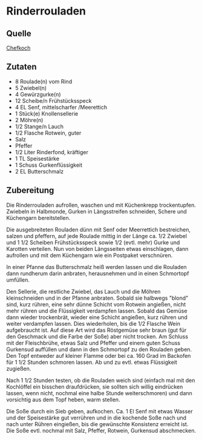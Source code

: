 
# Rinderrouladen

## Quelle
[Chefkoch](https://www.chefkoch.de/rezepte/2133281343053838/Rinderrouladen-klassisch.html)

## Zutaten

- 8 Roulade(n) vom Rind 
- 5 Zwiebel(n) 
- 4 Gewürzgurke(n) 
- 12 Scheibe/n Frühstücksspeck 
- 4 EL Senf, mittelscharfer /Meerettich 
- 1 Stück(e) Knollensellerie 
- 2 Möhre(n) 
- 1/2 Stange/n Lauch 
- 1/2 Flasche Rotwein, guter 
- Salz 
- Pfeffer 
- 1/2 Liter Rinderfond, kräftiger 
- 1 TL Speisestärke 
- 1 Schuss Gurkenflüssigkeit 
- 2 EL Butterschmalz 


## Zubereitung

Die Rinderrouladen aufrollen, waschen und mit Küchenkrepp trockentupfen.
Zwiebeln in Halbmonde, Gurken in Längsstreifen schneiden, Schere und Küchengarn bereitstellen.


Die ausgebreiteten Rouladen dünn mit Senf oder Meerrettich bestreichen, salzen und pfeffern, auf jede Roulade mittig in der Länge ca.  1/2 Zwiebel und 1 1/2 Scheiben Frühstücksspeck sowie 1/2 (evtl.
mehr) Gurke und Karotten verteilen.
Nun von beiden Längsseiten etwas einschlagen, dann aufrollen und mit dem Küchengarn wie ein Postpaket verschnüren.

In einer Pfanne das Butterschmalz heiß werden lassen und die Rouladen dann rundherum darin anbraten, herausnehmen und in einen Schmortopf umfüllen.


Den Sellerie, die restliche Zwiebel, das Lauch und die Möhren kleinschneiden und in der Pfanne anbraten.
Sobald sie halbwegs "blond" sind, kurz rühren, eine sehr dünne Schicht vom Rotwein angießen, nicht mehr rühren und die Flüssigkeit verdampfen lassen.
Sobald das Gemüse dann wieder trockenbrät, wieder eine Schicht angießen, kurz rühren und weiter verdampfen lassen.
Dies wiederholen, bis die 1/2 Flasche Wein aufgebraucht ist.
Auf diese Art wird das Röstgemüse sehr braun (gut für den Geschmack und die Farbe der Soße) aber nicht trocken.
Am Schluss mit der Fleischbrühe, etwas Salz und Pfeffer und einem guten Schuss Gurkensud auffüllen und dann in den Schmortopf zu den Rouladen geben.
Den Topf entweder auf kleiner Flamme oder bei ca.
160 Grad im Backofen für 1 1/2 Stunden schmoren lassen.
Ab und zu evtl.  etwas Flüssigkeit zugießen.


Nach 1 1/2 Stunden testen, ob die Rouladen weich sind (einfach mal mit den Kochlöffel ein bisschen draufdrücken, sie sollten sich willig eindrücken lassen, wenn nicht, nochmal eine halbe Stunde weiterschmoren) und dann vorsichtig aus dem Topf heben, warm stellen.


Die Soße durch ein Sieb geben, aufkochen.
Ca.  1 El Senf mit etwas Wasser und der Speisestärke gut verrühren und in die kochende Soße nach und nach unter Rühren eingießen, bis die gewünschte Konsistenz erreicht ist.
Die Soße evtl.  nochmal mit Salz, Pfeffer, Rotwein, Gurkensud abschmecken.

